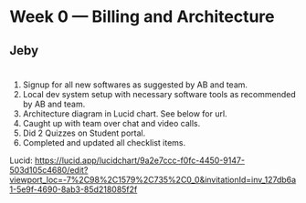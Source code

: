 # Week 0 — Billing and Architecture

## Jeby
#
1. Signup for all new softwares as suggested by AB and team. 
2. Local dev system setup with necessary software tools as recommended by AB and team. 
3. Architecture diagram in Lucid chart. See below for url. 
4. Caught up with team over chat and video calls. 
5. Did 2 Quizzes on Student portal. 
6. Completed and updated all checklist items.

Lucid: 
https://lucid.app/lucidchart/9a2e7ccc-f0fc-4450-9147-503d105c4680/edit?viewport_loc=-7%2C98%2C1579%2C735%2C0_0&invitationId=inv_127db6a1-5e9f-4690-8ab3-85d218085f2f
#